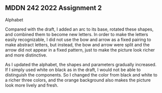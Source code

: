 ## MDDN 242 2022 Assignment 2

Alphabet

Compared with the draft, I added an arc to its base, rotated these shapes, and combined them to become new letters. In order to make the letters easily recognizable, I did not use the bow and arrow as a fixed pairing to make abstract letters, but instead, the bow and arrow were split and the arrow did not appear in a fixed pattern, just to make the picture look richer and more distinctive.

As I updated the alphabet, the shapes and parameters gradually increased. If I simply used white on black as in the draft, I would not be able to distinguish the components. So I changed the color from black and white to a richer three colors, and the orange background also makes the picture look more lively and fresh.
